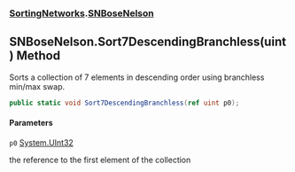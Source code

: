 ### [SortingNetworks](SortingNetworks.md 'SortingNetworks').[SNBoseNelson](SortingNetworks.SNBoseNelson.md 'SortingNetworks.SNBoseNelson')

## SNBoseNelson.Sort7DescendingBranchless(uint) Method

Sorts a collection of 7 elements in descending order using branchless min/max swap.

```csharp
public static void Sort7DescendingBranchless(ref uint p0);
```
#### Parameters

<a name='SortingNetworks.SNBoseNelson.Sort7DescendingBranchless(uint).p0'></a>

`p0` [System.UInt32](https://docs.microsoft.com/en-us/dotnet/api/System.UInt32 'System.UInt32')

the reference to the first element of the collection